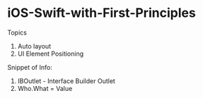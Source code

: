 # iOS-Swift-with-First-Principles

Topics 
1. Auto layout 
2. UI Element Positioning

Snippet of Info:
1. IBOutlet - Interface Builder Outlet 
2. Who.What = Value
